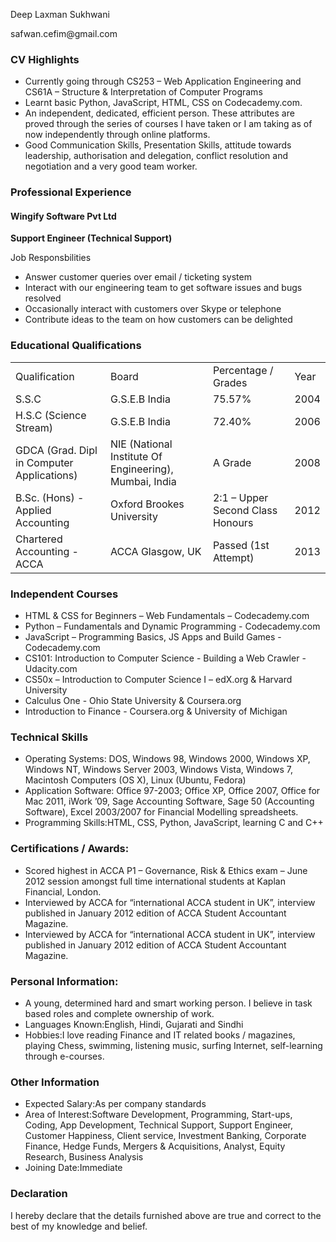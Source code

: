 <html>
 <head>
<title></title> 
</head>
<body>
<div id="header">
<p id="name">Deep Laxman Sukhwani</p>
         <p id="email">safwan.cefim@gmail.com</p>
     </div>
     <div class="left">
     </div>
     <div class="right">
            <h3>CV Highlights</h3>
            <p>
            <ul>
                <li>Currently going through CS253 – Web Application Engineering and CS61A – Structure & Interpretation of Computer Programs</li>
                <li>Learnt basic Python, JavaScript, HTML, CSS on Codecademy.com.</li>
                <li>An independent, dedicated, efficient person. These attributes are proved through the series of courses I have taken or I am taking as of now independently through online platforms.</li>
                <li>Good Communication Skills, Presentation Skills, attitude towards leadership, authorisation and delegation, conflict resolution and negotiation and a very good team worker.</li></ul>
            </p>
            <h3>Professional Experience</h3>
            <h4 id="company-name">Wingify Software Pvt Ltd</h4>
            <p id="job-title"><strong>Support Engineer (Technical Support)</strong></p>
            <p id="job-responsibilities">Job Responsbilities</p>
            <p>
            <ul>
                <li>Answer customer queries over email / ticketing system</li>
                <li>Interact with our engineering team to get software issues and bugs resolved</li>
                <li>Occasionally interact with customers over Skype or telephone</li>
                <li>Contribute ideas to the team on how customers can be delighted</li></ul>
            </p>
            <h3>Educational Qualifications</h3>
            <table>
                <tr id="heading">
                    <td>Qualification</td>
                    <td>Board</td>
                    <td>Percentage / Grades</td>
                    <td>Year</td>
                </tr>
                <tr>
                    <td>S.S.C</td>
                    <td>G.S.E.B India</td>
                    <td>75.57%</td>
                    <td>2004</td>
                </tr>
                <tr>
                    <td>H.S.C (Science Stream)</td>
                    <td>G.S.E.B India</td>
                    <td>72.40%</td>
                    <td>2006</td>
                </tr>
                <tr>
                    <td>GDCA (Grad. Dipl in Computer Applications)</td>
                    <td>NIE (National Institute Of Engineering), Mumbai, India</td>
                    <td>A Grade</td>
                    <td>2008</td>
                </tr>
                <tr>
                    <td>B.Sc. (Hons) - Applied Accounting</td>
                    <td>Oxford Brookes University</td>
                    <td>2:1 – Upper Second Class Honours</td>
                    <td>2012</td>
                </tr>
                <tr>
                    <td>Chartered Accounting - ACCA</td>
                    <td>ACCA Glasgow, UK</td>
                    <td>Passed (1st Attempt)</td>
                    <td>2013</td>
                </tr>
            </table>
            <h3>Independent Courses</h3>
            <p>
            <ul>
                <li>
                <span id="course-name">HTML & CSS for Beginners – Web Fundamentals</span> – Codecademy.com</li>
                <li>
                <span id="course-name">Python – Fundamentals and Dynamic Programming </span> - Codecademy.com</li>
                <li>
                <span id="course-name">JavaScript – Programming Basics, JS Apps and Build Games </span> - Codecademy.com</li>
                <li>
                <span id="course-name">CS101: Introduction to Computer Science - Building a Web Crawler</span> - Udacity.com</li>
                <li>
                <span id="course-name">CS50x – Introduction to Computer Science I</span> – edX.org & Harvard University</li>
                <li>
                <span id="course-name">Calculus One</span> - Ohio State University & Coursera.org</li>
                <li>
                <span id="course-name">Introduction to Finance</span> - Coursera.org & University of Michigan</li>
            </ul>
            <h3>Technical Skills</h3>
            <p>
            <ul>
                <li>
                <span id="course-name">Operating Systems:</span> DOS, Windows 98, Windows 2000, Windows XP, Windows NT, Windows Server 2003, Windows Vista, Windows 7, Macintosh Computers (OS X), Linux (Ubuntu, Fedora)</li>
                <li>
                <span id="course-name">Application Software:</span> Office 97-2003; Office XP, Office 2007, Office for Mac 2011, iWork ’09, Sage Accounting Software, Sage 50 (Accounting Software), Excel 2003/2007 for Financial Modelling spreadsheets.</li>
                <li>
                <span id="course-name">Programming Skills:</span>HTML, CSS, Python, JavaScript, learning C and C++</li></ul>
            </p>
            <h3>Certifications / Awards:</h3>
            <p>
            <ul>
                <li>Scored highest in ACCA P1 – Governance, Risk & Ethics exam – June 2012 session amongst full time international students at Kaplan Financial, London.</li>
                <li>Interviewed by ACCA for “international ACCA student in UK”, interview published in January 2012 edition of ACCA Student Accountant Magazine.</li>
                <li>Interviewed by ACCA for “international ACCA student in UK”, interview published in January 2012 edition of ACCA Student Accountant Magazine.</li></ul>
            </p>
            <h3>Personal Information:</h3>
            <p>
            <ul>
                <li>
                A young, determined hard and smart working person. I believe in task based roles and complete ownership of work.
                <li>
                <span id="course-name">Languages Known:</span>English, Hindi, Gujarati and Sindhi</li>
                <li>
                <span id="course-name">Hobbies:</span>I love reading Finance and IT related books / magazines, playing Chess, swimming, listening music, surfing Internet, self-learning through e-courses.</li> </ul>
            </p>
            <h3>Other Information</h3>
            <p>
            <ul>
                <li>
                <span id="course-name">Expected Salary:</span>As per company standards</li>
                <li>
                <span id="course-name">Area of Interest:</span>Software Development, Programming, Start-ups, Coding, App Development, Technical Support, Support Engineer, Customer Happiness, Client service, Investment Banking, Corporate Finance, Hedge Funds, Mergers & Acquisitions, Analyst, Equity Research, Business Analysis</li>
                <li>
                <span id="course-name">Joining Date:</span>Immediate</li></ul>
            </p>
            <h3>Declaration</h3>
            <p>
            I hereby declare that the details furnished above are true and correct to the best of my knowledge and belief.</p>
     </div>
     <div id="footer"></div>
    </body>
</html>
